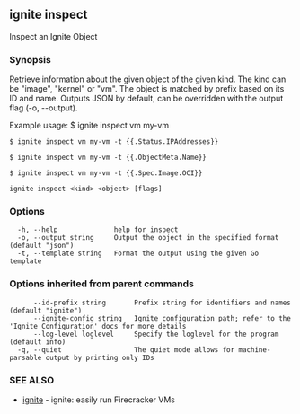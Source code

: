 ## ignite inspect

Inspect an Ignite Object

### Synopsis


Retrieve information about the given object of the given kind.
The kind can be "image", "kernel" or "vm". The object is matched
by prefix based on its ID and name. Outputs JSON by default, can
be overridden with the output flag (-o, --output).

Example usage:
	$ ignite inspect vm my-vm

	$ ignite inspect vm my-vm -t {{.Status.IPAddresses}}

	$ ignite inspect vm my-vm -t {{.ObjectMeta.Name}}

	$ ignite inspect vm my-vm -t {{.Spec.Image.OCI}}


```
ignite inspect <kind> <object> [flags]
```

### Options

```
  -h, --help              help for inspect
  -o, --output string     Output the object in the specified format (default "json")
  -t, --template string   Format the output using the given Go template
```

### Options inherited from parent commands

```
      --id-prefix string       Prefix string for identifiers and names (default "ignite")
      --ignite-config string   Ignite configuration path; refer to the 'Ignite Configuration' docs for more details
      --log-level loglevel     Specify the loglevel for the program (default info)
  -q, --quiet                  The quiet mode allows for machine-parsable output by printing only IDs
```

### SEE ALSO

* [ignite](ignite.md)	 - ignite: easily run Firecracker VMs

